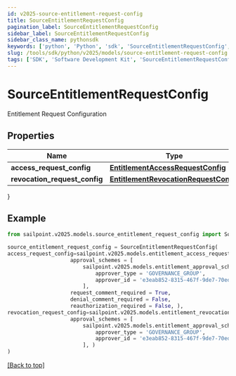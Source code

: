 ```yaml
---
id: v2025-source-entitlement-request-config
title: SourceEntitlementRequestConfig
pagination_label: SourceEntitlementRequestConfig
sidebar_label: SourceEntitlementRequestConfig
sidebar_class_name: pythonsdk
keywords: ['python', 'Python', 'sdk', 'SourceEntitlementRequestConfig', 'V2025SourceEntitlementRequestConfig'] 
slug: /tools/sdk/python/v2025/models/source-entitlement-request-config
tags: ['SDK', 'Software Development Kit', 'SourceEntitlementRequestConfig', 'V2025SourceEntitlementRequestConfig']
---
```


# SourceEntitlementRequestConfig

Entitlement Request Configuration

## Properties

Name | Type | Description | Notes
------------ | ------------- | ------------- | -------------
**access_request_config** | [**EntitlementAccessRequestConfig**](entitlement-access-request-config) |  | [optional] 
**revocation_request_config** | [**EntitlementRevocationRequestConfig**](entitlement-revocation-request-config) |  | [optional] 
}

## Example

```python
from sailpoint.v2025.models.source_entitlement_request_config import SourceEntitlementRequestConfig

source_entitlement_request_config = SourceEntitlementRequestConfig(
access_request_config=sailpoint.v2025.models.entitlement_access_request_config.EntitlementAccessRequestConfig(
                    approval_schemes = [
                        sailpoint.v2025.models.entitlement_approval_scheme.EntitlementApprovalScheme(
                            approver_type = 'GOVERNANCE_GROUP', 
                            approver_id = 'e3eab852-8315-467f-9de7-70eda97f63c8', )
                        ], 
                    request_comment_required = True, 
                    denial_comment_required = False, 
                    reauthorization_required = False, ),
revocation_request_config=sailpoint.v2025.models.entitlement_revocation_request_config.EntitlementRevocationRequestConfig(
                    approval_schemes = [
                        sailpoint.v2025.models.entitlement_approval_scheme.EntitlementApprovalScheme(
                            approver_type = 'GOVERNANCE_GROUP', 
                            approver_id = 'e3eab852-8315-467f-9de7-70eda97f63c8', )
                        ], )
)

```
[[Back to top]](#) 

